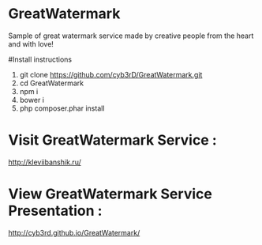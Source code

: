 # GreatWatermark
Sample of great watermark service made by creative people from the heart and with love!

#Install instructions
1. git clone https://github.com/cyb3rD/GreatWatermark.git
2. cd GreatWatermark
3. npm i
4. bower i
5. php composer.phar install

# Visit GreatWatermark Service : 
http://kleviibanshik.ru/
# View GreatWatermark Service Presentation :
http://cyb3rd.github.io/GreatWatermark/
